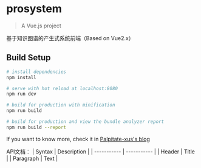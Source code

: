 # prosystem

> A Vue.js project

基于知识图谱的产生式系统前端（Based on Vue2.x）

## Build Setup

``` bash
# install dependencies
npm install

# serve with hot reload at localhost:8080
npm run dev

# build for production with minification
npm run build

# build for production and view the bundle analyzer report
npm run build --report
```

If you want to know more, check it in [Palpitate-xus's blog](https://palpitate-xus.github.io/blog_dev/blogs/code/2022/2210312.html)

API文档：
| Syntax      | Description |
| ----------- | ----------- |
| Header      | Title       |
| Paragraph   | Text        |
